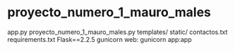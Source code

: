 # proyecto_numero_1_mauro_males
app.py
proyecto_numero_1_mauro_males.py
templates/
static/
contactos.txt
requirements.txt
Flask==2.2.5
gunicorn
web: gunicorn app:app





